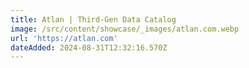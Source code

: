 ```yaml
---
title: Atlan | Third-Gen Data Catalog
image: /src/content/showcase/_images/atlan.com.webp
url: 'https://atlan.com'
dateAdded: 2024-08-31T12:32:16.570Z
---
```


